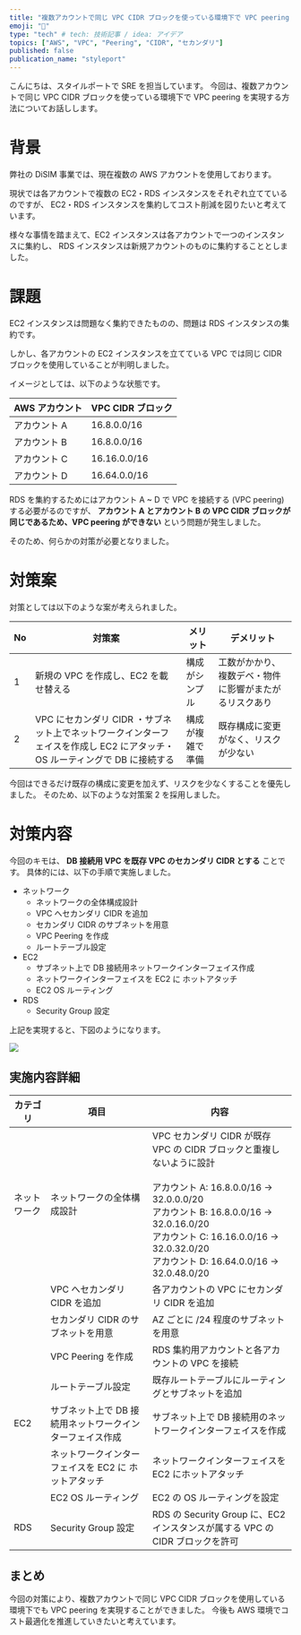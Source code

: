 ```yaml
---
title: "複数アカウントで同じ VPC CIDR ブロックを使っている環境下で VPC peering を実現してみた"
emoji: "💭"
type: "tech" # tech: 技術記事 / idea: アイデア
topics: ["AWS", "VPC", "Peering", "CIDR", "セカンダリ"]
published: false
publication_name: "styleport"
---
```


こんにちは、スタイルポートで SRE を担当しています。
今回は、複数アカウントで同じ VPC CIDR ブロックを使っている環境下で VPC peering を実現する方法についてお話しします。

# 背景

弊社の DiSIM 事業では、現在複数の AWS アカウントを使用しております。

現状では各アカウントで複数の EC2・RDS インスタンスをそれぞれ立てているのですが、 EC2・RDS インスタンスを集約してコスト削減を図りたいと考えています。

様々な事情を踏まえて、EC2 インスタンスは各アカウントで一つのインスタンスに集約し、 RDS インスタンスは新規アカウントのものに集約することとしました。

# 課題

EC2 インスタンスは問題なく集約できたものの、問題は RDS インスタンスの集約です。

しかし、各アカウントの EC2 インスタンスを立てている VPC では同じ CIDR ブロックを使用していることが判明しました。

イメージとしては、以下のような状態です。

| AWS アカウント | VPC CIDR ブロック |
| -------------- | ----------------- |
| アカウント A   | 16.8.0.0/16       |
| アカウント B   | 16.8.0.0/16       |
| アカウント C   | 16.16.0.0/16      |
| アカウント D   | 16.64.0.0/16      |

RDS を集約するためにはアカウント A ~ D で VPC を接続する (VPC peering) する必要がるのですが、 **アカウント A とアカウント B の VPC CIDR ブロックが同じであるため、VPC peering ができない** という問題が発生しました。

そのため、何らかの対策が必要となりました。

# 対策案

対策としては以下のような案が考えられました。

| No  | 対策案                                                                                                                      | メリット         | デメリット                                             |
| --- | --------------------------------------------------------------------------------------------------------------------------- | ---------------- | ------------------------------------------------------ |
| 1   | 新規の VPC を作成し、EC2 を載せ替える                                                                                       | 構成がシンプル   | 工数がかかり、複数デベ・物件に影響がまたがるリスクあり |
| 2   | VPC にセカンダリ CIDR ・サブネット上でネットワークインターフェイスを作成し EC2 にアタッチ・ OS ルーティングで DB に接続する | 構成が複雑で準備 | 既存構成に変更がなく、リスクが少ない                   |

今回はできるだけ既存の構成に変更を加えず、リスクを少なくすることを優先しました。
そのため、以下のような対策案 2 を採用しました。

# 対策内容

今回のキモは、 **DB 接続用 VPC を既存 VPC のセカンダリ CIDR とする** ことです。
具体的には、以下の手順で実施しました。

- ネットワーク
  - ネットワークの全体構成設計
  - VPC へセカンダリ CIDR を追加
  - セカンダリ CIDR のサブネットを用意
  - VPC Peering を作成
  - ルートテーブル設定
- EC2
  - サブネット上で DB 接続用ネットワークインターフェイス作成
  - ネットワークインターフェイスを EC2 に ホットアタッチ
  - EC2 OS ルーティング
- RDS
  - Security Group 設定

上記を実現すると、下図のようになります。

![](https://storage.googleapis.com/zenn-user-upload/097dc44d2b1c-20250606.png)

## 実施内容詳細

| カテゴリ     | 項目                                                     | 内容                                                                                                                                                                                                                                                       |
| ------------ | -------------------------------------------------------- | ---------------------------------------------------------------------------------------------------------------------------------------------------------------------------------------------------------------------------------------------------------- |
| ネットワーク | ネットワークの全体構成設計                               | VPC セカンダリ CIDR が既存 VPC の CIDR ブロックと重複しないように設計<br><br>アカウント A: 16.8.0.0/16 → 32.0.0.0/20<br>アカウント B: 16.8.0.0/16 → 32.0.16.0/20<br>アカウント C: 16.16.0.0/16 → 32.0.32.0/20<br>アカウント D: 16.64.0.0/16 → 32.0.48.0/20 |
|              | VPC へセカンダリ CIDR を追加                             | 各アカウントの VPC にセカンダリ CIDR を追加                                                                                                                                                                                                                |
|              | セカンダリ CIDR のサブネットを用意                       | AZ ごとに /24 程度のサブネットを用意                                                                                                                                                                                                                       |
|              | VPC Peering を作成                                       | RDS 集約用アカウントと各アカウントの VPC を接続                                                                                                                                                                                                            |
|              | ルートテーブル設定                                       | 既存ルートテーブルにルーティングとサブネットを追加                                                                                                                                                                                                         |
| EC2          | サブネット上で DB 接続用ネットワークインターフェイス作成 | サブネット上で DB 接続用のネットワークインターフェイスを作成                                                                                                                                                                                               |
|              | ネットワークインターフェイスを EC2 に ホットアタッチ     | ネットワークインターフェイスを EC2 にホットアタッチ                                                                                                                                                                                                        |
|              | EC2 OS ルーティング                                      | EC2 の OS ルーティングを設定                                                                                                                                                                                                                               |
| RDS          | Security Group 設定                                      | RDS の Security Group に、EC2 インスタンスが属する VPC の CIDR ブロックを許可                                                                                                                                                                              |

## まとめ

今回の対策により、複数アカウントで同じ VPC CIDR ブロックを使用している環境下でも VPC peering を実現することができました。
今後も AWS 環境でコスト最適化を推進していきたいと考えています。
